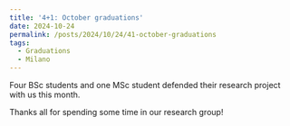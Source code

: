 ```yaml
---
title: '4+1: October graduations'
date: 2024-10-24
permalink: /posts/2024/10/24/41-october-graduations
tags:
  - Graduations
  - Milano
---
```


Four BSc students and one MSc student defended their research project with us this month. 

Thanks all for spending some time in our research group!


